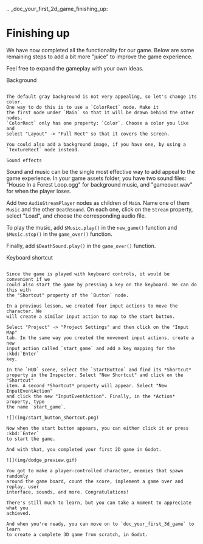 .. _doc_your_first_2d_game_finishing_up:

Finishing up
============

We have now completed all the functionality for our game. Below are some
remaining steps to add a bit more "juice" to improve the game experience.

Feel free to expand the gameplay with your own ideas.

Background
~~~~~~~~~~

The default gray background is not very appealing, so let's change its color.
One way to do this is to use a `ColorRect` node. Make it
the first node under `Main` so that it will be drawn behind the other nodes.
`ColorRect` only has one property: `Color`. Choose a color you like and
select "Layout" -> "Full Rect" so that it covers the screen.

You could also add a background image, if you have one, by using a
`TextureRect` node instead.

Sound effects
~~~~~~~~~~~~~

Sound and music can be the single most effective way to add appeal to the game
experience. In your game assets folder, you have two sound files: "House In a
Forest Loop.ogg" for background music, and "gameover.wav" for when the player
loses.

Add two `AudioStreamPlayer` nodes as children of
`Main`. Name one of them `Music` and the other `DeathSound`. On each one,
click on the `Stream` property, select "Load", and choose the corresponding
audio file.

To play the music, add `$Music.play()` in the `new_game()` function and
`$Music.stop()` in the `game_over()` function.

Finally, add `$DeathSound.play()` in the `game_over()` function.

Keyboard shortcut
~~~~~~~~~~~~~~~~~

Since the game is played with keyboard controls, it would be convenient if we
could also start the game by pressing a key on the keyboard. We can do this with
the "Shortcut" property of the `Button` node.

In a previous lesson, we created four input actions to move the character. We
will create a similar input action to map to the start button.

Select "Project" -> "Project Settings" and then click on the "Input Map"
tab. In the same way you created the movement input actions, create a new
input action called `start_game` and add a key mapping for the :kbd:`Enter`
key.

In the `HUD` scene, select the `StartButton` and find its *Shortcut*
property in the Inspector. Select "New Shortcut" and click on the "Shortcut"
item. A second *Shortcut* property will appear. Select "New InputEventAction"
and click the new "InputEventAction". Finally, in the *Action* property, type
the name `start_game`.

![](img/start_button_shortcut.png)

Now when the start button appears, you can either click it or press :kbd:`Enter`
to start the game.

And with that, you completed your first 2D game in Godot.

![](img/dodge_preview.gif)

You got to make a player-controlled character, enemies that spawn randomly
around the game board, count the score, implement a game over and replay, user
interface, sounds, and more. Congratulations!

There's still much to learn, but you can take a moment to appreciate what you
achieved.

And when you're ready, you can move on to `doc_your_first_3d_game` to learn
to create a complete 3D game from scratch, in Godot.
